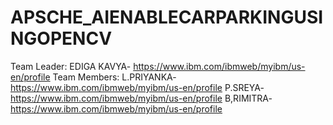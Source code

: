 # APSCHE_AIENABLECARPARKINGUSINGOPENCV

Team Leader: EDIGA KAVYA-
https://www.ibm.com/ibmweb/myibm/us-en/profile
Team Members: L.PRIYANKA-
https://www.ibm.com/ibmweb/myibm/us-en/profile
P.SREYA-
https://www.ibm.com/ibmweb/myibm/us-en/profile
B,RIMITRA-
https://www.ibm.com/ibmweb/myibm/us-en/profile

